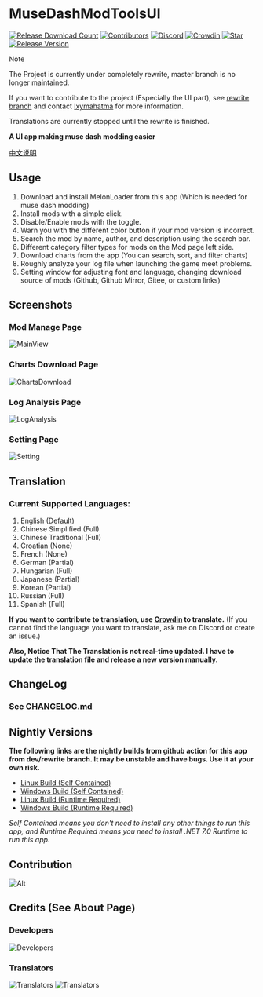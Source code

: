 # MuseDashModToolsUI

[![Release Download Count](https://img.shields.io/github/downloads/MDModsDev/MuseDashModToolsUI/total)](https://github.com/MDModsDev/MuseDashModToolsUI/releases)
[![Contributors](https://img.shields.io/github/contributors/MDModsDev/MuseDashModToolsUI)](https://github.com/MDModsDev/MuseDashModToolsUI/graphs/contributors)
[![Discord](https://img.shields.io/discord/812100927468470273)](https://discord.gg/mdmc)
[![Crowdin](https://badges.crowdin.net/musedashmodtools/localized.svg)](https://crowdin.com/project/musedashmodtools)
[![Star](https://img.shields.io/github/stars/MDModsDev/MuseDashModToolsUI)](https://github.com/MDModsDev/MuseDashModToolsUI/stargazers)
[![Release Version](https://img.shields.io/github/v/release/MDModsDev/MuseDashModToolsUI)](https://github.com/MDModsDev/MuseDashModToolsUI/releases/latest)

> [!NOTE]
> The Project is currently under completely rewrite, master branch is no longer maintained.
> 
> If you want to contribute to the project (Especially the UI part), see [rewrite branch](https://github.com/MDModsDev/MuseDashModTools/tree/rewrite) and contact [lxymahatma](https://github.com/lxymahatma) for more information.
> 
> Translations are currently stopped until the rewrite is finished.


**A UI app making muse dash modding easier**

[中文说明](https://www.bilibili.com/read/cv22748380)

## Usage
1. Download and install MelonLoader from this app (Which is needed for muse dash modding)
2. Install mods with a simple click.
3. Disable/Enable mods with the toggle.
4. Warn you with the different color button if your mod version is incorrect.
5. Search the mod by name, author, and description using the search bar.
6. Different category filter types for mods on the Mod page left side.
7. Download charts from the app (You can search, sort, and filter charts)
8. Roughly analyze your log file when launching the game meet problems.
9. Setting window for adjusting font and language, changing download source of mods (Github, Github Mirror, Gitee, or custom links)


## Screenshots

### Mod Manage Page
![MainView](Intro/MainView.png)

### Charts Download Page
![ChartsDownload](Intro/Charts.png)

### Log Analysis Page
![LogAnalysis](Intro/Analysis.png)

### Setting Page
![Setting](Intro/Setting.png)


## Translation

### Current Supported Languages:

1. English (Default)
2. Chinese Simplified (Full)
3. Chinese Traditional (Full)
4. Croatian (None)
5. French (None)
6. German (Partial)
7. Hungarian (Full)
8. Japanese (Partial)
9. Korean (Partial)
10. Russian (Full)
11. Spanish (Full)

**If you want to contribute to translation, use [Crowdin](https://crowdin.com/project/musedashmodtools) to translate.** (If you cannot find the language you want to translate, ask me on Discord or create an issue.)

**Also, Notice That The Translation is not real-time updated. I have to update the translation file and release a new version manually.**

## ChangeLog
### See [CHANGELOG.md](CHANGELOG.md)

## Nightly Versions
**The following links are the nightly builds from github action for this app from dev/rewrite branch. It may be unstable and have bugs. Use it at your own risk.**

* [Linux Build (Self Contained)](https://nightly.link/MDModsDev/MuseDashModToolsUI/workflows/build/dev%2Frewrite/MuseDashModToolsUI-Release-Linux-net7.0-x64-self-contained.zip)
* [Windows Build (Self Contained)](https://nightly.link/MDModsDev/MuseDashModToolsUI/workflows/build/dev%2Frewrite/MuseDashModToolsUI-Release-Windows-net7.0-x64-self-contained.zip)
* [Linux Build (Runtime Required)](https://nightly.link/MDModsDev/MuseDashModToolsUI/workflows/build/dev%2Frewrite/MuseDashModToolsUI-Release-Linux-net7.0-x64-runtime-required.zip)
* [Windows Build (Runtime Required)](https://nightly.link/MDModsDev/MuseDashModToolsUI/workflows/build/dev%2Frewrite/MuseDashModToolsUI-Release-Windows-net7.0-x64-runtime-required.zip)

*Self Contained means you don't need to install any other things to run this app, and Runtime Required means you need to install .NET 7.0 Runtime to run this app.*


## Contribution
![Alt](https://repobeats.axiom.co/api/embed/383f9213373d55530c04c5bdec49e842cd5e17d7.svg)

## Credits (See About Page)
### Developers
![Developers](Intro/Developers.png)

### Translators
![Translators](Intro/Translator1.png)
![Translators](Intro/Translator2.png)
